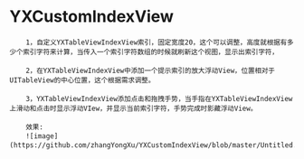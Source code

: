 # YXCustomIndexView

        1，自定义YXTableViewIndexView索引，固定宽度20，这个可以调整，高度就根据有多少个索引字符来计算，当传入一个索引字符数组的时候就刷新这个视图，显示出索引字符，

        2，在YXTableViewIndexView中添加一个提示索引的放大浮动View，位置相对于UITableView的中心位置，这个根据需求调整。

        3，YXTableViewIndexView添加点击和拖拽手势，当手指在YXTableViewIndexView上滑动和点击时显示浮动VIew，并显示当前索引字符，手势完成时影藏浮动View。
        
        效果: 
        ![image](https://github.com/zhangYongXu/YXCustomIndexView/blob/master/Untitled.gif)
